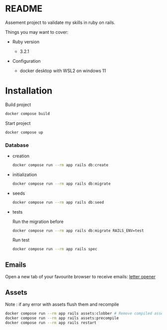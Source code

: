 # README

Assement project to validate my skills in ruby on rails.

Things you may want to cover:


* Ruby version
    - 3.2.1

* Configuration
    - docker desktop with WSL2 on windows 11


# Installation

Build project
```bash
docker compose build
```

Start project
```bash
docker compose up
```
### Database
- creation
    ```bash
    docker compose run --rm app rails db:create
    ```

* initialization
    ```bash
    docker compose run --rm app rails db:migrate
    ```

* seeds
    ```bash
    docker compose run --rm app rails db:seed
    ```

* tests

    Run the migration before
    ```bash
    docker compose run --rm app rails db:migrate RAILS_ENV=test
    ```
    Run test
    ```bash
    docker compose run --rm app rails spec
    ```
## Emails

Open a new tab of your favourite browser to receive emails:
[letter opener](http://localhost:3000/letter_opener)

## Assets

Note : if any error with assets flush them and recompile

 ```bash
docker compose run --rm app rails assets:clobber # Remove compiled assets
docker compose run --rm app rails assets:precompile
docker compose run --rm app rails restart
```
